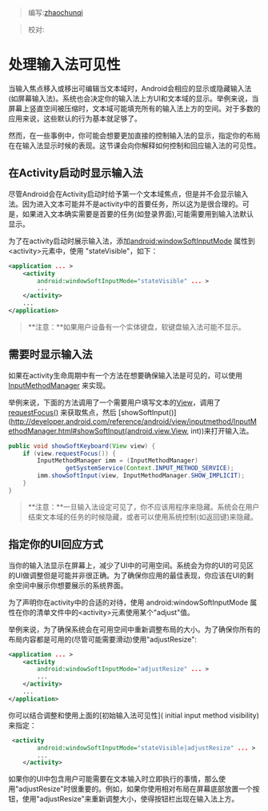 > 编写:[zhaochunqi](https://github.com/zhaochunqi)

> 校对:

# 处理输入法可见性

当输入焦点移入或移出可编辑当文本域时，Android会相应的显示或隐藏输入法(如屏幕输入法)。系统也会决定你的输入法上方UI和文本域的显示。举例来说，当屏幕上竖直空间被压缩时，文本域可能填充所有的输入法上方的空间。对于多数的应用来说，这些默认的行为基本就足够了。

然而，在一些事例中，你可能会想要更加直接的控制输入法的显示，指定你的布局在在输入法显示时候的表现。这节课会向你解释如何控制和回应输入法的可见性。

## 在Activity启动时显示输入法

尽管Android会在Activity启动时给予第一个文本域焦点，但是并不会显示输入法。因为进入文本可能并不是activity中的首要任务，所以这为是很合理的。可是，如果进入文本确实需要是首要的任务(如登录界面),可能需要用到输入法默认显示。

为了在activity启动时展示输入法，添加[android:windowSoftInputMode](http://developer.android.com/guide/topics/manifest/activity-element.html#wsoft) 属性到&lt;activity&gt;元素中，使用 "stateVisible"，如下：

```xml
<application ... >
    <activity
        android:windowSoftInputMode="stateVisible" ... >
        ...
    </activity>
    ...
</application>
```

>**注意：**如果用户设备有一个实体键盘，软键盘输入法可能不显示。

## 需要时显示输入法

如果在activity生命周期中有一个方法在想要确保输入法是可见的，可以使用 [InputMethodManager](http://developer.android.com/reference/android/view/inputmethod/InputMethodManager.html) 来实现。

举例来说，下面的方法调用了一个需要用户填写文本的[View](http://developer.android.com/reference/android/view/View.html)，调用了[requestFocus()](http://developer.android.com/reference/android/view/View.html#requestFocus()) 来获取焦点，然后 [showSoftInput()](http://developer.android.com/reference/android/view/inputmethod/InputMethodManager.html#showSoftInput(android.view.View, int))来打开输入法。

```java
public void showSoftKeyboard(View view) {
    if (view.requestFocus()) {
        InputMethodManager imm = (InputMethodManager)
                getSystemService(Context.INPUT_METHOD_SERVICE);
        imm.showSoftInput(view, InputMethodManager.SHOW_IMPLICIT);
    }
}
```

>**注意：**一旦输入法设定可见了，你不应该用程序来隐藏。系统会在用户结束文本域的任务的时候隐藏，或者可以使用系统控制(如返回键)来隐藏。

## 指定你的UI回应方式

当你的输入法显示在屏幕上，减少了UI中的可用空间。系统会为你的UI的可见区的UI做调整但是可能并非很正确。为了确保你应用的最佳表现，你应该在UI的剩余空间中展示你想要展示的系统界面。

为了声明你在activity中的合适的对待，使用 android:windowSoftInputMode 属性在你的清单文件中的&lt;activity&gt;元素使用某个"adjust"值。

举例来说，为了确保系统会在可用空间中重新调整布局的大小。为了确保你所有的布局内容都是可用的(尽管可能需要滑动)使用"adjustResize":

```xml
<application ... >
    <activity
        android:windowSoftInputMode="adjustResize" ... >
        ...
    </activity>
    ...
</application>
```

你可以结合调整和使用上面的[初始输入法可见性]( initial input method visibility)来指定：

```xml
 <activity
        android:windowSoftInputMode="stateVisible|adjustResize" ... >
        ...
    </activity>
```

如果你的UI中包含用户可能需要在文本输入时立即执行的事情，那么使用"adjustResize"时很重要的。例如，如果你使用相对布局在屏幕底部放置一个按钮，使用"adjustResize"来重新调整大小，使得按钮栏出现在输入法上方。
